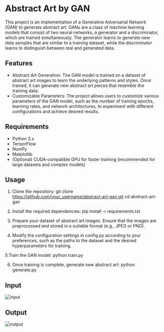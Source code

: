 # Abstract Art by GAN

This project is an implementation of a Generative Adversarial Network (GAN) to generate abstract art. GANs are a class of machine learning models that consist of two neural networks, a generator and a discriminator, which are trained simultaneously. The generator learns to generate new data samples that are similar to a training dataset, while the discriminator learns to distinguish between real and generated data.

## Features

- Abstract Art Generation: The GAN model is trained on a dataset of abstract art images to learn the underlying patterns and styles. Once trained, it can generate new abstract art pieces that resemble the training data.
- Customizable Parameters: The project allows users to customize various parameters of the GAN model, such as the number of training epochs, learning rates, and network architectures, to experiment with different configurations and achieve desired results.

## Requirements

- Python 3.x
- TensorFlow
- NumPy
- Matplotlib
- (Optional) CUDA-compatible GPU for faster training (recommended for large datasets and complex models)

## Usage
1. Clone the repository:
git clone https://github.com/your_username/abstract-art-gan.git
cd abstract-art-gan

2. Install the required dependencies:
pip install -r requirements.txt

3. Prepare your dataset of abstract art images. Ensure that the images are preprocessed and stored in a suitable format (e.g., JPEG or PNG).

4. Modify the configuration settings in config.py according to your preferences, such as the paths to the dataset and the desired hyperparameters for training.

5.Train the GAN model:
python train.py

6. Once training is complete, generate new abstract art:
python generate.py

## Input
![input](https://github.com/lolpanda2004/ArtGAN/assets/98698654/b579d716-6e15-4e17-9199-673e1a0448da)

## Output
![output](https://github.com/lolpanda2004/ArtGAN/assets/98698654/58e281a0-182c-4eca-8d2c-90e42705c69f)


